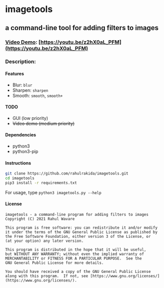 # imagetools
## a command-line tool for adding filters to images

### [Video Demo](https://youtu.be/z2hX0aL_PFM): [https://youtu.be/z2hX0aL_PFM](https://youtu.be/z2hX0aL_PFM)
### Description: 

#### Features
- Blur: `blur`
- Sharpen: `sharpen`
- Smooth: `smooth`, `smooth+`

#### TODO
- GUI (low priority)
- ~~Video demo (medium priority)~~

#### Dependencies
- python3
- python3-pip

#### Instructions

```bash
git clone https://github.com/rahulrakida/imagetools.git
cd imagetools
pip3 install -r requirements.txt
```

For usage, type `python3 imagetools.py --help`

#### License

    imagetools - a command-line program for adding filters to images
    Copyright (C) 2021 Rahul Wavare
    
    This program is free software: you can redistribute it and/or modify
    it under the terms of the GNU General Public License as published by
    the Free Software Foundation, either version 3 of the License, or
    (at your option) any later version.
    
    This program is distributed in the hope that it will be useful,
    but WITHOUT ANY WARRANTY; without even the implied warranty of
    MERCHANTABILITY or FITNESS FOR A PARTICULAR PURPOSE.  See the
    GNU General Public License for more details.
    
    You should have received a copy of the GNU General Public License
    along with this program.  If not, see [https://www.gnu.org/licenses/](https://www.gnu.org/licenses/).